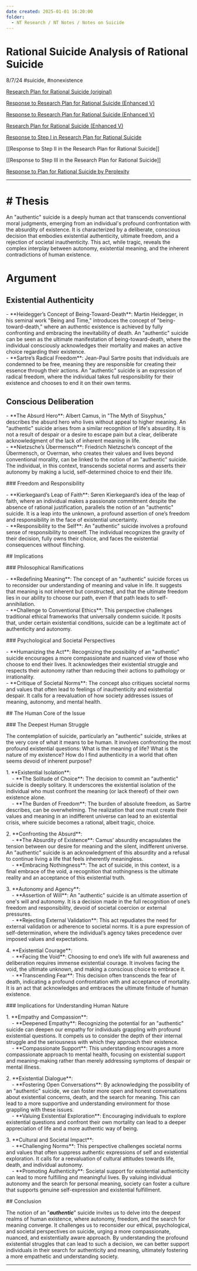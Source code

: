 ```yaml
---
date created: 2025-01-01 16:20:00
folder:
  - NT Research / NT Notes / Notes on Suicide
---
```


# Rational Suicide Analysis of Rational Suicide

8/7/24 #suicide, #nonexistence

[Research Plan for Rational Suicide (original)](Research%20Plan%20for%20Rational%20Suicide%20\(original\).md)

[Response to Research Plan for Rational Suicide (Enhanced V)](Response%20to%20Research%20Plan%20for%20Rational%20Suicide%20\(Enhanced%20V\)%202.md)

[Response to Research Plan for Rational Suicide (Enhanced V)](Response%20to%20Research%20Plan%20for%20Rational%20Suicide%20\(Enhanced%20V\).md)

[Research Plan for Rational Suicide (Enhanced V)](Research%20Plan%20for%20Rational%20Suicide%20\(Enhanced%20V\).md)

[Response to Step I in Research Plan for Rational Suicide](Response%20to%20Step%20I%20in%20Research%20Plan%20for%20Rational%20Suicide.md)

[[Response to Step II in the Research Plan for Rational Suicide]]

[[Response to Step III in the Research Plan for Rational Suicide]]

[Response to Plan for Rational Suicide by Perplexity](NT%20Research/Notes%20on%20Suicide/Response%20to%20Plan%20for%20Rational%20Suicide%20by%20Perplexity.md "upnote://x-callback-url/openNote?noteId=526ee8b0-9815-4bfa-bd41-bc15eff35b87")

* * *

  

# \# Thesis

An "authentic" suicide is a deeply human act that transcends conventional moral judgments, emerging from an individual's profound confrontation with the absurdity of existence. It is characterized by a deliberate, conscious decision that embodies existential authenticity, ultimate freedom, and a rejection of societal inauthenticity. This act, while tragic, reveals the complex interplay between autonomy, existential meaning, and the inherent contradictions of human existence.  
  

# Argument

  

## Existential Authenticity

  
\- \*\*Heidegger’s Concept of Being-Toward-Death\*\*: Martin Heidegger, in his seminal work "Being and Time," introduces the concept of "being-toward-death," where an authentic existence is achieved by fully confronting and embracing the inevitability of death. An "authentic" suicide can be seen as the ultimate manifestation of being-toward-death, where the individual consciously acknowledges their mortality and makes an active choice regarding their existence.  
\- \*\*Sartre’s Radical Freedom\*\*: Jean-Paul Sartre posits that individuals are condemned to be free, meaning they are responsible for creating their essence through their actions. An "authentic" suicide is an expression of radical freedom, where the individual takes full responsibility for their existence and chooses to end it on their own terms.  
  

## Conscious Deliberation

  
\- \*\*The Absurd Hero\*\*: Albert Camus, in "The Myth of Sisyphus," describes the absurd hero who lives without appeal to higher meaning. An "authentic" suicide arises from a similar recognition of life's absurdity. It is not a result of despair or a desire to escape pain but a clear, deliberate acknowledgment of the lack of inherent meaning in life.  
\- \*\*Nietzsche’s Übermensch\*\*: Friedrich Nietzsche’s concept of the Übermensch, or Overman, who creates their values and lives beyond conventional morality, can be linked to the notion of an "authentic" suicide. The individual, in this context, transcends societal norms and asserts their autonomy by making a lucid, self-determined choice to end their life.  
  
\### Freedom and Responsibility  
  
\- \*\*Kierkegaard’s Leap of Faith\*\*: Søren Kierkegaard’s idea of the leap of faith, where an individual makes a passionate commitment despite the absence of rational justification, parallels the notion of an "authentic" suicide. It is a leap into the unknown, a profound assertion of one’s freedom and responsibility in the face of existential uncertainty.  
\- \*\*Responsibility to the Self\*\*: An "authentic" suicide involves a profound sense of responsibility to oneself. The individual recognizes the gravity of their decision, fully owns their choice, and faces the existential consequences without flinching.  
  
\## Implications  
  
\### Philosophical Ramifications  
  
\- \*\*Redefining Meaning\*\*: The concept of an "authentic" suicide forces us to reconsider our understanding of meaning and value in life. It suggests that meaning is not inherent but constructed, and that the ultimate freedom lies in our ability to choose our path, even if that path leads to self-annihilation.  
\- \*\*Challenge to Conventional Ethics\*\*: This perspective challenges traditional ethical frameworks that universally condemn suicide. It posits that, under certain existential conditions, suicide can be a legitimate act of authenticity and autonomy.  
  
\### Psychological and Societal Perspectives  
  
\- \*\*Humanizing the Act\*\*: Recognizing the possibility of an "authentic" suicide encourages a more compassionate and nuanced view of those who choose to end their lives. It acknowledges their existential struggle and respects their autonomy rather than reducing their actions to pathology or irrationality.  
\- \*\*Critique of Societal Norms\*\*: The concept also critiques societal norms and values that often lead to feelings of inauthenticity and existential despair. It calls for a reevaluation of how society addresses issues of meaning, autonomy, and mental health.  
  
\## The Human Core of the Issue  
  
\### The Deepest Human Struggle  
  
The contemplation of suicide, particularly an "authentic" suicide, strikes at the very core of what it means to be human. It involves confronting the most profound existential questions: What is the meaning of life? What is the nature of my existence? How do I find authenticity in a world that often seems devoid of inherent purpose?  
  
1\. \*\*Existential Isolation\*\*:  
    - \*\*The Solitude of Choice\*\*: The decision to commit an "authentic" suicide is deeply solitary. It underscores the existential isolation of the individual who must confront the meaning (or lack thereof) of their own existence alone.  
    - \*\*The Burden of Freedom\*\*: The burden of absolute freedom, as Sartre describes, can be overwhelming. The realization that one must create their values and meaning in an indifferent universe can lead to an existential crisis, where suicide becomes a rational, albeit tragic, choice.  
  
2\. \*\*Confronting the Absurd\*\*:  
    - \*\*The Absurdity of Existence\*\*: Camus’ absurdity encapsulates the tension between our desire for meaning and the silent, indifferent universe. An "authentic" suicide is an acknowledgment of this absurdity and a refusal to continue living a life that feels inherently meaningless.  
    - \*\*Embracing Nothingness\*\*: The act of suicide, in this context, is a final embrace of the void, a recognition that nothingness is the ultimate reality and an acceptance of this existential truth.  
  
3\. \*\*Autonomy and Agency\*\*:  
    - \*\*Assertion of Will\*\*: An "authentic" suicide is an ultimate assertion of one's will and autonomy. It is a decision made in the full recognition of one’s freedom and responsibility, devoid of societal coercion or external pressures.  
    - \*\*Rejecting External Validation\*\*: This act repudiates the need for external validation or adherence to societal norms. It is a pure expression of self-determination, where the individual’s agency takes precedence over imposed values and expectations.  
  
4\. \*\*Existential Courage\*\*:  
    - \*\*Facing the Void\*\*: Choosing to end one’s life with full awareness and deliberation requires immense existential courage. It involves facing the void, the ultimate unknown, and making a conscious choice to embrace it.  
    - \*\*Transcending Fear\*\*: This decision often transcends the fear of death, indicating a profound confrontation with and acceptance of mortality. It is an act that acknowledges and embraces the ultimate finitude of human existence.  
  
\### Implications for Understanding Human Nature  
  
1\. \*\*Empathy and Compassion\*\*:  
    - \*\*Deepened Empathy\*\*: Recognizing the potential for an "authentic" suicide can deepen our empathy for individuals grappling with profound existential questions. It compels us to consider the depth of their internal struggle and the seriousness with which they approach their existence.  
    - \*\*Compassionate Support\*\*: This understanding encourages a more compassionate approach to mental health, focusing on existential support and meaning-making rather than merely addressing symptoms of despair or mental illness.  
  
2\. \*\*Existential Dialogue\*\*:  
    - \*\*Fostering Open Conversations\*\*: By acknowledging the possibility of an "authentic" suicide, we can foster more open and honest conversations about existential concerns, death, and the search for meaning. This can lead to a more supportive and understanding environment for those grappling with these issues.  
    - \*\*Valuing Existential Exploration\*\*: Encouraging individuals to explore existential questions and confront their own mortality can lead to a deeper appreciation of life and a more authentic way of being.  
  
3\. \*\*Cultural and Societal Impact\*\*:  
    - \*\*Challenging Norms\*\*: This perspective challenges societal norms and values that often suppress authentic expressions of self and existential exploration. It calls for a reevaluation of cultural attitudes towards life, death, and individual autonomy.  
    - \*\*Promoting Authenticity\*\*: Societal support for existential authenticity can lead to more fulfilling and meaningful lives. By valuing individual autonomy and the search for personal meaning, society can foster a culture that supports genuine self-expression and existential fulfillment.  
  
\## Conclusion  
  
The notion of an "**_authentic_**" suicide invites us to delve into the deepest realms of human existence, where autonomy, freedom, and the search for meaning converge. It challenges us to reconsider our ethical, psychological, and societal perspectives on suicide, urging a more compassionate, nuanced, and existentially aware approach. By understanding the profound existential struggles that can lead to such a decision, we can better support individuals in their search for authenticity and meaning, ultimately fostering a more empathetic and understanding society.  

* * *